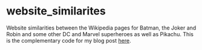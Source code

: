 # website_similarites

Website similarities between the Wikipedia pages for Batman, the Joker and Robin and some other DC and Marvel superheroes as well as Pikachu. This is the complementary code for my blog post [here](https://stefan-stein.github.io/posts/2020-06-14-websitesimilarities/).

